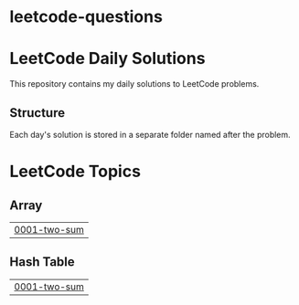 # leetcode-questions
# LeetCode Daily Solutions
This repository contains my daily solutions to LeetCode problems.
## Structure
Each day's solution is stored in a separate folder named after the problem.


# LeetCode Topics
## Array
|  |
| ------- |
| [0001-two-sum](https://github.com/ujwalreddybattu04/leetcode-questions/tree/master/0001-two-sum) |
## Hash Table
|  |
| ------- |
| [0001-two-sum](https://github.com/ujwalreddybattu04/leetcode-questions/tree/master/0001-two-sum) |
<!---LeetCode Topics End-->
